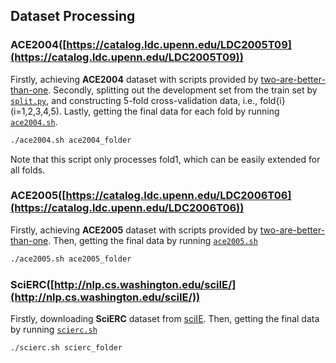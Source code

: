 ## Dataset Processing

### ACE2004([https://catalog.ldc.upenn.edu/LDC2005T09](https://catalog.ldc.upenn.edu/LDC2005T09))

Firstly, achieving **ACE2004** dataset with scripts provided by [two-are-better-than-one](https://github.com/LorrinWWW/two-are-better-than-one/tree/master/datasets).
Secondly, splitting out the development set from the train set by [`split.py`](https://github.com/Receiling/UniRE/tree/master/data/split.py), and constructing 5-fold cross-validation data, i.e., fold{i} (i=1,2,3,4,5).
Lastly, getting the final data for each fold by running [`ace2004.sh`](https://github.com/Receiling/UniRE/tree/master/data/ace2004.sh).
```bash
./ace2004.sh ace2004_folder
```
Note that this script only processes fold1, which can be easily extended for all folds.

### ACE2005([https://catalog.ldc.upenn.edu/LDC2006T06](https://catalog.ldc.upenn.edu/LDC2006T06))

Firstly, achieving **ACE2005** dataset with scripts provided by [two-are-better-than-one](https://github.com/LorrinWWW/two-are-better-than-one/tree/master/datasets).
Then, getting the final data by running [`ace2005.sh`](https://github.com/Receiling/UniRE/tree/master/data/ace2005.sh)
```bash
./ace2005.sh ace2005_folder
```

### SciERC([http://nlp.cs.washington.edu/sciIE/](http://nlp.cs.washington.edu/sciIE/))

Firstly, downloading **SciERC** dataset from [sciIE](http://nlp.cs.washington.edu/sciIE/).
Then, getting the final data by running [`scierc.sh`](https://github.com/Receiling/UniRE/tree/master/data/scierc.sh)
```bash
./scierc.sh scierc_folder
```


